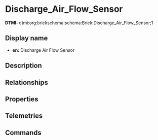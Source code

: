 # Discharge_Air_Flow_Sensor
**DTMI:** dtmi:org:brickschema:schema:Brick:Discharge_Air_Flow_Sensor;1
## Display name
- **en:** Discharge Air Flow Sensor
## Description
## Relationships
## Properties
## Telemetries
## Commands
